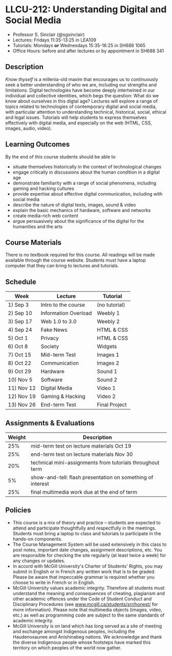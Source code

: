 # LLCU-212: Understanding Digital and Social Media

* Professor S. Sinclair (@sgsinclair)
* Lectures: Fridays 11:35-13:25 in LEA109
* Tutorials: Mondays __or__ Wednesdays 15:35-16:25 in SH688 1065
* Office Hours: before and after lectures or by appointment in SH688 341

## Description

*Know thyself* is a millenia-old maxim that encourages us to continuously seek a better understanding of who we are, including our strengths and limitations. Digital technologies have become deeply intertwined in our individual and collective identities, which begs the question: What do we know about ourselves in this digtal age? Lectures will explore a range of topics related to technologies of contemporary digital and social media, with particular attention to understanding technical, historical, social, ethical and legal issues. Tutorials will help students to express themselves effectively with digital media, and especially on the web (HTML, CSS, images, audio, video).

## Learning Outcomes

By the end of this course students should be able to

* situate themselves historically in the context of technological changes
* engage critically in discussions about the human condition in a digital age
* demonstrate familiarity with a range of social phenomena, including gaming and hacking cultures
* provide expertise about effective digital communication, including with social media
* describe the nature of digital texts, images, sound & video
* explain the basic mechanics of hardware, software and networks
* create media-rich web content
* argue persuasively about the significance of the digital for the humanities and the arts

## Course Materials

There is no textbook required for this course. All readings will be made available through the course website. Students must have a laptop computer that they can bring to lectures and tutorials.

## Schedule

| Week       | Lecture              | Tutorial      |
| ---------- | -------------------- | --------------|
| 1) Sep 3   | Intro to the course  | (no tutorial) |
| 2) Sep 10  | Information Overload | Weebly 1      |
| 3) Sep 17  | Web 1.0 to 3.0       | Weebly 2      |
| 4) Sep 24  | Fake News            | HTML & CSS    |
| 5) Oct 1   | Privacy              | HTML & CSS    |
| 6) Oct 8   | Society              | Widgets       |
| 7) Oct 15  | Mid-term Test        | Images 1      |
| 8) Oct 22  | Communication        | Images 2      |
| 9) Oct 29  | Hardware             | Sound 1       |
| 10) Nov 5  | Software             | Sound 2       |
| 11) Nov 12 | Digital Media        | Video 1       |
| 12) Nov 19 | Gaming & Hacking     | Video 2       |
| 13) Nov 26 | End-term Test        | Final Project |


## Assignments & Evaluations

| Weight | Description |
| ------ | ----------- |
| 25%    | mid-term test on lecture materials Oct 19 |
| 25%    | end-term test on lecture materials Nov 30 |
| 20%    | technical mini-assignments from tutorials throughout term |
| 5%     | show-and-tell: flash presentation on something of interest |
| 25%    | final multimedia work due at the end of term |

## Policies

* This course is a mix of theory and practice – students are expected to attend and participate thoughtfully and respectfully in the meetings. Students must bring a laptop to class and tutorials to participate in the hands-on components.
* The Course Management System will be used extensively in this class to post notes, important date changes, assignment descriptions, etc. You are responsible for checking the site regularly (at least twice a week) for any changes or updates.
* In accord with McGill University's Charter of Students' Rights, you may submit in English or in French any written work that is to be graded. Please be aware that impeccable grammar is required whether you choose to write in French or in English.
* McGill University values academic integrity. Therefore all students must understand the meaning and consequences of cheating, plagiarism and other academic offences under the Code of Student Conduct and Disciplinary Procedures (see www.mcgill.ca/students/srr/honest/ for more information). Please note that multimedia objects (images, video, etc.) as well as programming code are subject to the same standards of academic integrity.
* McGill University is on land which has long served as a site of meeting and exchange amongst Indigenous peoples, including the Haudenosaunee and Anishinabeg nations. We acknowledge and thank the diverse Indigenous people whose footsteps have marked this territory on which peoples of the world now gather.